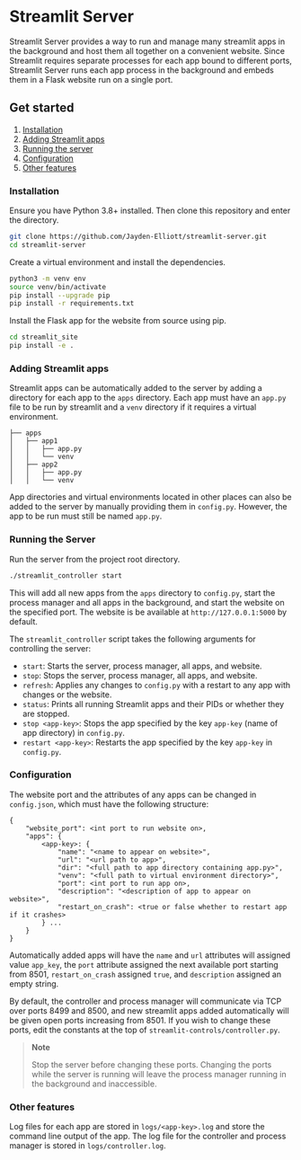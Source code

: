 # Streamlit Server

Streamlit Server provides a way to run and manage many streamlit apps in the background and host them all together on a convenient website. Since Streamlit requires separate processes for each app bound to different ports, Streamlit Server runs each app process in the background and embeds them in a Flask website run on a single port.

## Get started

1. [Installation](#installation)
2. [Adding Streamlit apps](#adding-streamlit-apps)
3. [Running the server](#running-the-server)
4. [Configuration](#configuration)
5. [Other features](#other-features)

### Installation

Ensure you have Python 3.8+ installed. Then clone this repository and enter the directory.
    
```bash
git clone https://github.com/Jayden-Elliott/streamlit-server.git
cd streamlit-server
```

Create a virtual environment and install the dependencies.

```bash
python3 -m venv env
source venv/bin/activate
pip install --upgrade pip
pip install -r requirements.txt
```

Install the Flask app for the website from source using pip.

```bash
cd streamlit_site
pip install -e .
```

### Adding Streamlit apps

Streamlit apps can be automatically added to the server by adding a directory for each app to the `apps` directory. Each app must have an `app.py` file to be run by streamlit and a `venv` directory if it requires a virtual environment.

```
├── apps
│   ├── app1
│   │   ├── app.py
│   │   └── venv
│   ├── app2
│   │   ├── app.py
│   │   └── venv    
```

App directories and virtual environments located in other places can also be added to the server by manually providing them in `config.py`. However, the app to be run must still be named `app.py`.

### Running the Server

Run the server from the project root directory.

```bash
./streamlit_controller start
```
This will add all new apps from the `apps` directory to `config.py`, start the process manager and all apps in the background, and start the website on the specified port. The website is be available at `http://127.0.0.1:5000` by default.

The `streamlit_controller` script takes the following arguments for controlling the server:

* `start`: Starts the server, process manager, all apps, and website.
* `stop`: Stops the server, process manager, all apps, and website.
* `refresh`: Applies any changes to `config.py` with a restart to any app with changes or the website.
* `status`: Prints all running Streamlit apps and their PIDs or whether they are stopped.
* `stop <app-key>`: Stops the app specified by the key `app-key` (name of app directory) in `config.py`.
* `restart <app-key>`: Restarts the app specified by the key `app-key` in `config.py`.

### Configuration

The website port and the attributes of any apps can be changed in `config.json`, which must have the following structure:


```
{
    "website_port": <int port to run website on>,
    "apps": {
        <app-key>: {
            "name": "<name to appear on website>",
            "url": "<url path to app>",
            "dir": "<full path to app directory containing app.py>",
            "venv": "<full path to virtual environment directory>",
            "port": <int port to run app on>,
            "description": "<description of app to appear on website>",
            "restart_on_crash": <true or false whether to restart app if it crashes>
        } ...
    }
}
```

Automatically added apps will have the `name` and `url` attributes will assigned value `app_key`, the `port` attribute assigned the next available port starting from 8501, `restart_on_crash` assigned `true`, and `description` assigned an empty string.

By default, the controller and process manager will communicate via TCP over ports 8499 and 8500, and new streamlit apps added automatically will be given open ports increasing from 8501. If you wish to change these ports, edit the constants at the top of `streamlit-controls/controller.py`. 
> **Note**
>
> Stop the server before changing these ports. Changing the ports while the server is running will leave the process manager running in the background and inaccessible.

### Other features

Log files for each app are stored in `logs/<app-key>.log` and store the command line output of the app. The log file for the controller and process manager is stored in `logs/controller.log`.